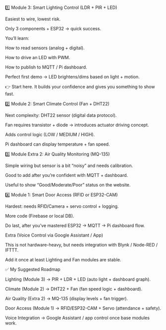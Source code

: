 1️⃣ Module 3: Smart Lighting Control (LDR + PIR + LED)

Easiest to wire, lowest risk.





Only 3 components + ESP32 → quick success.





You’ll learn:





How to read sensors (analog + digital).





How to drive an LED with PWM.





How to publish to MQTT / Pi dashboard.





Perfect first demo → LED brightens/dims based on light + motion.





👉 Start here. It builds your confidence and gives you something to show fast.



2️⃣ Module 2: Smart Climate Control (Fan + DHT22)

Next complexity: DHT22 sensor (digital data protocol).





Fan requires transistor + diode → introduces actuator driving concept.





Adds control logic (LOW / MEDIUM / HIGH).





Pi dashboard can display temperature + fan speed.







3️⃣ Module Extra 2: Air Quality Monitoring (MQ-135)

Simple wiring but sensor is a bit “noisy” and needs calibration.





Good to add after you’re confident with MQTT + dashboard.





Useful to show “Good/Moderate/Poor” status on the website.







4️⃣ Module 1: Smart Door Access (RFID or ESP32-CAM)

Hardest: needs RFID/Camera + servo control + logging.





More code (Firebase or local DB).





Do last, after you’ve mastered ESP32 → MQTT → Pi dashboard flow.







Extra (Voice Control via Google Assistant / App)

This is not hardware-heavy, but needs integration with Blynk / Node-RED / IFTTT.





Add it once at least Lighting and Fan modules are stable.







✅ My Suggested Roadmap

Lighting (Module 3) → PIR + LDR + LED (auto light + dashboard graph).





Climate (Module 2) → DHT22 + Fan (fan speed logic + dashboard).





Air Quality (Extra 2) → MQ-135 (display levels + fan trigger).





Door Access (Module 1) → RFID/ESP32-CAM + Servo (attendance + safety).





Voice Integration → Google Assistant / app control once base modules work.





